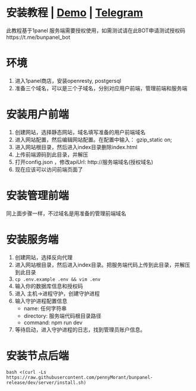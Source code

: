 # 安装教程 | [Demo](https://demo.bunpanel.com) | [Telegram](https://t.me/bunpanel)
此教程基于1panel
服务端需要授权使用，如需测试请在此BOT申请测试授权码https://t.me/bunpanel_bot
# 环境
1. 进入1panel商店，安装openresty, postgersql
2. 准备三个域名，可以是三个子域名，分别对应用户前端，管理前端和服务端

# 安装用户前端
1. 创建网站，选择静态网站，域名填写准备的用户前端域名
2. 进入网站配置，然后编辑网站配置。在配置中输入： gzip_static on;
3. 进入网站根目录，然后进入index目录删除index.html
4. 上传前端源码到此目录，并解压
5. 打开config.json ，修改apiUrl: http://服务端域名(授权域名)
6. 现在应该可以访问前端页面了

# 安装管理前端
同上面步骤一样，不过域名是用准备的管理前端域名

# 安装服务端
1. 创建网站，选择反向代理
2. 进入网站根目录，然后进入index目录。把服务端代码上传到此目录，并解压到此目录
3. `cp .env.example .env && vim .env`
4. 输入你的数据库信息和授权码
5. 进入 主机->进程守护，创建守护进程
6. 输入守护进程配置信息
    * name: 任何字符串
    * directory: 服务端代码根目录路径
    * command: npm run dev
7. 等待启动，进入守护进程的日志，找到管理员账户信息。

# 安装节点后端

    bash <(curl -Ls https://raw.githubusercontent.com/pennyMorant/bunpanel-release/dev/server/install.sh)

